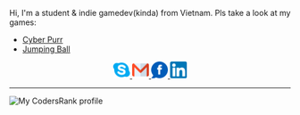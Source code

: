 Hi, I'm a student & indie gamedev(kinda) from Vietnam.
Pls take a look at my games:
- [Cyber Purr](https://github.com/dunkbing/cyber-purr)
- [Jumping Ball](https://github.com/dunkbing/mah-ball)

<p align="center">
  <a href="https://join.skype.com/invite/Y9I2egFWVxQB" target="_blank">
    <img alt="Skype me" src="skype.png" width="30" />
  </a>
  <a href="mailto:dangbinh4869@gmail.co" target="_blank">
    <img alt="Email me" src="gmail.png" width="30" />
  </a>
  <a href="https://www.facebook.com/dunkbing.kudo/" target="_blank">
    <img alt="My Facebook" src="fb.png" width="30" />
  </a>
  <a href="https://www.linkedin.com/in/binh-bui-20a28a18a/" target="_blank">
    <img alt="My LinkedIn" src="linkedin.png" width="30" />
  </a>
</p>

---

![My CodersRank profile](https://cr-ss-service.azurewebsites.net/api/ScreenShot?widget=summary&username=dunkbing&branding=false)
